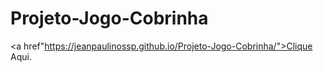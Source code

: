 # Projeto-Jogo-Cobrinha

<a href"https://jeanpaulinossp.github.io/Projeto-Jogo-Cobrinha/">Clique Aqui.</a>
